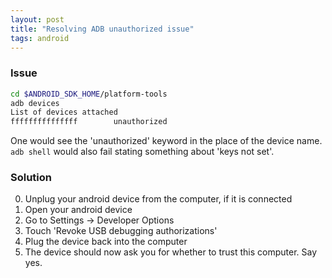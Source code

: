 ```yaml
---
layout: post
title: "Resolving ADB unauthorized issue"
tags: android
---
```


### Issue
```bash
cd $ANDROID_SDK_HOME/platform-tools
adb devices
List of devices attached
fffffffffffffff        unauthorized
```
One would see the 'unauthorized' keyword in the place of the device name.
`adb shell` would also fail stating something about 'keys not set'.

### Solution
0. Unplug your android device from the computer, if it is connected
1. Open your android device
2. Go to Settings -> Developer Options
3. Touch 'Revoke USB debugging authorizations'
4. Plug the device back into the computer
5. The device should now ask you for whether to trust this computer. Say yes.
